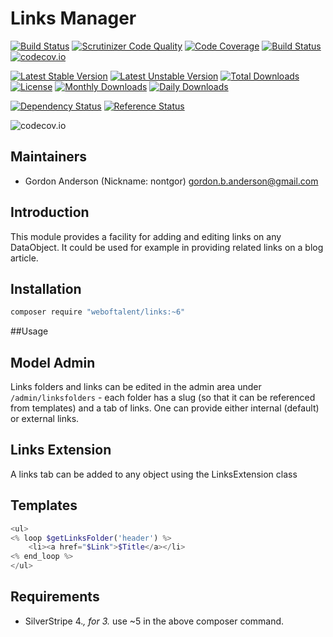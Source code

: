 # Links Manager
[![Build Status](https://travis-ci.org/gordonbanderson/Silverstripe-Links-Module.svg?branch=master)](https://travis-ci.org/gordonbanderson/Silverstripe-Links-Module)
[![Scrutinizer Code Quality](https://scrutinizer-ci.com/g/gordonbanderson/Silverstripe-Links-Module/badges/quality-score.png?b=master)](https://scrutinizer-ci.com/g/gordonbanderson/Silverstripe-Links-Module/?branch=master)
[![Code Coverage](https://scrutinizer-ci.com/g/gordonbanderson/Silverstripe-Links-Module/badges/coverage.png?b=master)](https://scrutinizer-ci.com/g/gordonbanderson/Silverstripe-Links-Module/?branch=master)
[![Build Status](https://scrutinizer-ci.com/g/gordonbanderson/Silverstripe-Links-Module/badges/build.png?b=master)](https://scrutinizer-ci.com/g/gordonbanderson/Silverstripe-Links-Module/build-status/master)
[![codecov.io](https://codecov.io/github/gordonbanderson/Silverstripe-Links-Module/coverage.svg?branch=master)](https://codecov.io/github/gordonbanderson/Silverstripe-Links-Module?branch=master)

[![Latest Stable Version](https://poser.pugx.org/weboftalent/links/version)](https://packagist.org/packages/weboftalent/links)
[![Latest Unstable Version](https://poser.pugx.org/weboftalent/links/v/unstable)](//packagist.org/packages/weboftalent/links)
[![Total Downloads](https://poser.pugx.org/weboftalent/links/downloads)](https://packagist.org/packages/weboftalent/links)
[![License](https://poser.pugx.org/weboftalent/links/license)](https://packagist.org/packages/weboftalent/links)
[![Monthly Downloads](https://poser.pugx.org/weboftalent/links/d/monthly)](https://packagist.org/packages/weboftalent/links)
[![Daily Downloads](https://poser.pugx.org/weboftalent/links/d/daily)](https://packagist.org/packages/weboftalent/links)

[![Dependency Status](https://www.versioneye.com/php/weboftalent:links/badge.svg)](https://www.versioneye.com/php/weboftalent:links)
[![Reference Status](https://www.versioneye.com/php/weboftalent:links/reference_badge.svg?style=flat)](https://www.versioneye.com/php/weboftalent:links/references)

![codecov.io](https://codecov.io/github/gordonbanderson/Silverstripe-Links-Module/branch.svg?branch=master)

## Maintainers

* Gordon Anderson (Nickname: nontgor)
	<gordon.b.anderson@gmail.com>

## Introduction

This module provides a facility for adding and editing links on any DataObject.
It could be used for example in providing related links on a blog article.
 
## Installation
```bash
composer require "weboftalent/links:~6"
```
##Usage
## Model Admin
Links folders and links can be edited in the admin area under `/admin/linksfolders` - each folder
has a slug (so that it can be referenced from templates) and a tab of links.  One can provide
either internal (default) or external links.

## Links Extension
A links tab can be added to any object using the LinksExtension class

## Templates
```php
<ul>
<% loop $getLinksFolder('header') %>
	<li><a href="$Link">$Title</a></li>
<% end_loop %>
</ul>
```

## Requirements
* SilverStripe 4.*, for 3.* use ~5 in the above composer command.
